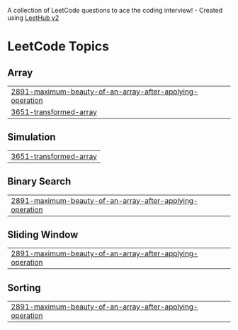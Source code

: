 A collection of LeetCode questions to ace the coding interview! - Created using [LeetHub v2](https://github.com/arunbhardwaj/LeetHub-2.0)
<!---LeetCode Topics Start-->
# LeetCode Topics
## Array
|  |
| ------- |
| [2891-maximum-beauty-of-an-array-after-applying-operation](https://github.com/rishikarreddy/Leetcode/tree/master/2891-maximum-beauty-of-an-array-after-applying-operation) |
| [3651-transformed-array](https://github.com/rishikarreddy/Leetcode/tree/master/3651-transformed-array) |
## Simulation
|  |
| ------- |
| [3651-transformed-array](https://github.com/rishikarreddy/Leetcode/tree/master/3651-transformed-array) |
## Binary Search
|  |
| ------- |
| [2891-maximum-beauty-of-an-array-after-applying-operation](https://github.com/rishikarreddy/Leetcode/tree/master/2891-maximum-beauty-of-an-array-after-applying-operation) |
## Sliding Window
|  |
| ------- |
| [2891-maximum-beauty-of-an-array-after-applying-operation](https://github.com/rishikarreddy/Leetcode/tree/master/2891-maximum-beauty-of-an-array-after-applying-operation) |
## Sorting
|  |
| ------- |
| [2891-maximum-beauty-of-an-array-after-applying-operation](https://github.com/rishikarreddy/Leetcode/tree/master/2891-maximum-beauty-of-an-array-after-applying-operation) |
<!---LeetCode Topics End-->